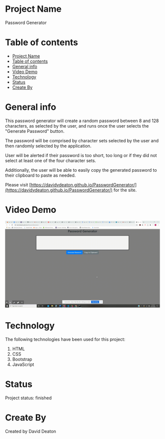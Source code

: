 # Project Name
  Password Generator

# Table of contents
- [Project Name](#project-name)
- [Table of contents](#table-of-contents)
- [General info](#general-info)
- [Video Demo](#video-demo)
- [Technology](#technology)
- [Status](#status)
- [Create By](#create-by)

# General info
This password generator will create a random password between 8 and 128 characters, as selected by the user, and runs once the user selects the "Generate Password" button.

The password will be comprised by character sets selected by the user and then randomly selected by the application.

User will be alerted if their password is too short, too long or if they did not select at least one of the four character sets.

Additionally, the user will be able to easily copy the generated password to their clipboard to paste as needed.

Please visit [https://davidvdeaton.github.io/PasswordGenerator/](https://davidvdeaton.github.io/PasswordGenerator/) for the site.

# Video Demo
![Video Demo](assets/passwordGenerator.gif)

# Technology
The following technologies have been used for this project:

  1. HTML
  2. CSS
  3. Bootstrap
  4. JavaScript

# Status
Project status: finished

# Create By
Created by David Deaton